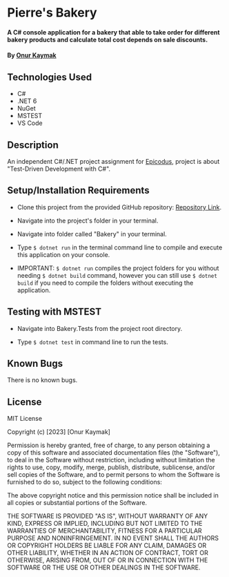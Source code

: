 # Pierre's Bakery

#### A C# console application for a bakery that able to take order for different bakery products and calculate total cost depends on sale discounts.

#### By [Onur Kaymak](https://onurkaymak.com)

## Technologies Used

- C#
- .NET 6
- NuGet
- MSTEST
- VS Code

## Description

An independent C#/.NET project assignment for [Epicodus](https://www.epicodus.com/), project is about "Test-Driven Development with C#".

## Setup/Installation Requirements

- Clone this project from the provided GitHub repository: [Repository Link](https://github.com/onurkaymak/pierres-bakery).

- Navigate into the project's folder in your terminal.

- Navigate into folder called "Bakery" in your terminal.

- Type `$ dotnet run` in the terminal command line to compile and execute this application on your console.

- IMPORTANT: `$ dotnet run` compiles the project folders for you without needing `$ dotnet build` command, however you can still use `$ dotnet build` if you need to compile the folders without executing the application.

## Testing with MSTEST

- Navigate into Bakery.Tests from the project root directory.

- Type `$ dotnet test` in command line to run the tests.

## Known Bugs

There is no known bugs.

## License

MIT License

Copyright (c) [2023] [Onur Kaymak]

Permission is hereby granted, free of charge, to any person obtaining a copy
of this software and associated documentation files (the "Software"), to deal
in the Software without restriction, including without limitation the rights
to use, copy, modify, merge, publish, distribute, sublicense, and/or sell
copies of the Software, and to permit persons to whom the Software is
furnished to do so, subject to the following conditions:

The above copyright notice and this permission notice shall be included in all
copies or substantial portions of the Software.

THE SOFTWARE IS PROVIDED "AS IS", WITHOUT WARRANTY OF ANY KIND, EXPRESS OR
IMPLIED, INCLUDING BUT NOT LIMITED TO THE WARRANTIES OF MERCHANTABILITY,
FITNESS FOR A PARTICULAR PURPOSE AND NONINFRINGEMENT. IN NO EVENT SHALL THE
AUTHORS OR COPYRIGHT HOLDERS BE LIABLE FOR ANY CLAIM, DAMAGES OR OTHER
LIABILITY, WHETHER IN AN ACTION OF CONTRACT, TORT OR OTHERWISE, ARISING FROM,
OUT OF OR IN CONNECTION WITH THE SOFTWARE OR THE USE OR OTHER DEALINGS IN THE
SOFTWARE.

